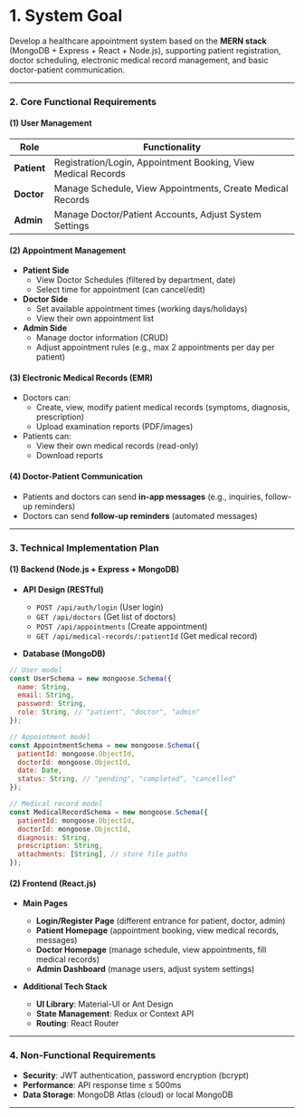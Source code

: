 
# **1. System Goal**  
Develop a healthcare appointment system based on the **MERN stack** (MongoDB + Express + React + Node.js), supporting patient registration, doctor scheduling, electronic medical record management, and basic doctor-patient communication.  

---

### **2. Core Functional Requirements**  

#### **(1) User Management**  
| Role | Functionality |  
|------|---------------|  
| **Patient** | Registration/Login, Appointment Booking, View Medical Records |  
| **Doctor** | Manage Schedule, View Appointments, Create Medical Records |  
| **Admin** | Manage Doctor/Patient Accounts, Adjust System Settings |  

#### **(2) Appointment Management**  
- **Patient Side**  
  - View Doctor Schedules (filtered by department, date)  
  - Select time for appointment (can cancel/edit)  
- **Doctor Side**  
  - Set available appointment times (working days/holidays)  
  - View their own appointment list  
- **Admin Side**  
  - Manage doctor information (CRUD)  
  - Adjust appointment rules (e.g., max 2 appointments per day per patient)  

#### **(3) Electronic Medical Records (EMR)**  
- Doctors can:  
  - Create, view, modify patient medical records (symptoms, diagnosis, prescription)  
  - Upload examination reports (PDF/images)  
- Patients can:  
  - View their own medical records (read-only)  
  - Download reports  

#### **(4) Doctor-Patient Communication**  
- Patients and doctors can send **in-app messages** (e.g., inquiries, follow-up reminders)  
- Doctors can send **follow-up reminders** (automated messages)  

---

### **3. Technical Implementation Plan**  

#### **(1) Backend (Node.js + Express + MongoDB)**  
- **API Design (RESTful)**  
  - `POST /api/auth/login` (User login)  
  - `GET /api/doctors` (Get list of doctors)  
  - `POST /api/appointments` (Create appointment)  
  - `GET /api/medical-records/:patientId` (Get medical record)  

- **Database (MongoDB)**  
```javascript
// User model
const UserSchema = new mongoose.Schema({
  name: String,
  email: String,
  password: String,
  role: String, // "patient", "doctor", "admin"
});

// Appointment model
const AppointmentSchema = new mongoose.Schema({
  patientId: mongoose.ObjectId,
  doctorId: mongoose.ObjectId,
  date: Date,
  status: String, // "pending", "completed", "cancelled"
});

// Medical record model
const MedicalRecordSchema = new mongoose.Schema({
  patientId: mongoose.ObjectId,
  doctorId: mongoose.ObjectId,
  diagnosis: String,
  prescription: String,
  attachments: [String], // store file paths
});
```  

#### **(2) Frontend (React.js)**  
- **Main Pages**  
  - **Login/Register Page** (different entrance for patient, doctor, admin)  
  - **Patient Homepage** (appointment booking, view medical records, messages)  
  - **Doctor Homepage** (manage schedule, view appointments, fill medical records)  
  - **Admin Dashboard** (manage users, adjust system settings)  

- **Additional Tech Stack**  
  - **UI Library**: Material-UI or Ant Design  
  - **State Management**: Redux or Context API  
  - **Routing**: React Router  

---

### **4. Non-Functional Requirements**  
- **Security**: JWT authentication, password encryption (bcrypt)  
- **Performance**: API response time ≤ 500ms  
- **Data Storage**: MongoDB Atlas (cloud) or local MongoDB  

---
